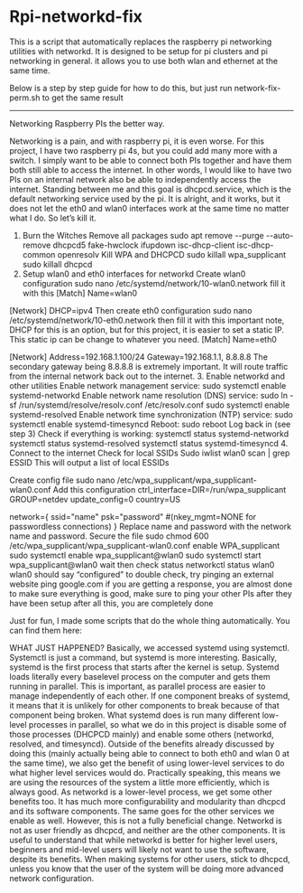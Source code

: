 # Rpi-networkd-fix
This is a script that automatically replaces the raspberry pi networking utilities with networkd. It is designed to be setup for pi clusters and pi networking in general. it allows you to use both wlan and ethernet at the same time.

Below is a step by step guide for how to do this, but just run network-fix-perm.sh to get the same result
_________________________________________________________________________
Networking Raspberry PIs the better way.

Networking is a pain, and with raspberry pi, it is even worse. For this project, I have two raspberry pi 4s, but you could add many more with a switch. I simply want to be able to connect both PIs together and have them both still able to access the internet. In other words, I would like to have two PIs on an internal network also be able to independently access the internet. Standing between me and this goal is dhcpcd.service, which is the default networking service used by the pi. It is alright, and it works, but it does not let the eth0 and wlan0 interfaces work at the same time no matter what I do. So let’s kill it.
1.	Burn the Witches
Remove all packages
sudo apt remove --purge --auto-remove dhcpcd5 fake-hwclock ifupdown isc-dhcp-client isc-dhcp-common openresolv
Kill WPA and DHCPCD
sudo killall wpa_supplicant
sudo killall dhcpcd
2.	Setup wlan0 and eth0 interfaces for networkd
Create wlan0 configuration 
sudo nano /etc/systemd/network/10-wlan0.network
fill it with this
[Match]
Name=wlan0

[Network]
DHCP=ipv4
Then create eth0 configuration
sudo nano /etc/systemd/network/10-eth0.network
then fill it with this 
important note, DHCP for this is an option, but for this project, it is easier to set a static IP. This static ip can be change to whatever you need.
[Match]
Name=eth0

[Network]
Address=192.168.1.100/24
Gateway=192.168.1.1, 8.8.8.8
The secondary gateway being 8.8.8.8 is extremely important. It will route traffic from the internal network back out to the internet.
3.	Enable networkd and other utilities
Enable network management service:
sudo systemctl enable systemd-networkd
Enable network name resolution (DNS) service:
sudo ln -sf /run/systemd/resolve/resolv.conf /etc/resolv.conf
sudo systemctl enable systemd-resolved
Enable network time synchronization (NTP) service:
sudo systemctl enable systemd-timesyncd
Reboot:
sudo reboot
Log back in (see step 3)
Check if everything is working:
systemctl status systemd-networkd
systemctl status systemd-resolved
systemctl status systemd-timesyncd
4.	Connect to the internet
Check for local SSIDs 
Sudo iwlist wlan0 scan | grep ESSID
This will output a list of local ESSIDs

Create config file
sudo nano /etc/wpa_supplicant/wpa_supplicant-wlan0.conf
Add this configuration
ctrl_interface=DIR=/run/wpa_supplicant GROUP=netdev
update_config=0
country=US

network={
    ssid="name"
    psk="password"
   #(nkey_mgmt=NONE for passwordless connections)
}
Replace name and password with the network name and password.
Secure the file
sudo chmod 600 /etc/wpa_supplicant/wpa_supplicant-wlan0.conf
enable WPA_supplicant
sudo systemctl enable wpa_supplicant@wlan0
sudo systemctl start wpa_supplicant@wlan0
wait then check status
networkctl status wlan0
wlan0 should say “configured”
to double check, try pinging an external website
ping google.com
if you are getting a response, you are almost done
to make sure everything is good, make sure to ping your other PIs after they have been setup
after all this, you are completely done

Just for fun, I made some scripts that do the whole thing automatically. You can find them here:


WHAT JUST HAPPENED?
Basically, we accessed systemd using systemctl. Systemctl is just a command, but systemd is more interesting. Basically, systemd is the first process that starts after the kernel is setup. Systemd loads literally every baselevel process on the computer and gets them running in parallel. This is important, as parallel process are easier to manage independently of each other. If one component breaks of systemd, it means that it is unlikely for other components to break because of that component being broken. 
What systemd does is run many different low-level processes in parallel, so what we do in this project is disable some of those processes (DHCPCD mainly) and enable some others (networkd, resolved, and timesyncd). Outside of the benefits already discussed by doing this (mainly actually being able to connect to both eth0 and wlan 0 at the same time), we also get the benefit of using lower-level services to do what higher level services would do. Practically speaking, this means we are using the resources of the system a little more efficiently, which is always good.
As networkd is a lower-level process, we get some other benefits too. It has much more configurability and modularity than dhcpcd and its software components. The same goes for the other services we enable as well.
However, this is not a fully beneficial change. Networkd is not as user friendly as dhcpcd, and neither are the other components. It is useful to understand that while networkd is better for higher level users, beginners and mid-level users will likely not want to use the software, despite its benefits. When making systems for other users, stick to dhcpcd, unless you know that the user of the system will be doing more advanced network configuration.
